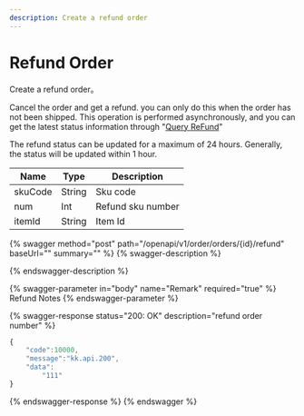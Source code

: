 ```yaml
---
description: Create a refund order
---
```


# Refund Order

Create a refund order。

Cancel the order and get a refund. you can only do this when the order has not been shipped. This operation is performed asynchronously, and you can get the latest status information through "[Query ReFund](../order/query-refund.md)"

The refund  status can be updated for a maximum of 24 hours. Generally, the status will be updated within 1 hour.

| Name    | Type   | Description       |
| ------- | ------ | ----------------- |
| skuCode | String | Sku code          |
| num     | Int    | Refund sku number |
| itemId  | String | Item Id           |

{% swagger method="post" path="/openapi/v1/order/orders/{id}/refund" baseUrl="" summary="" %}
{% swagger-description %}

{% endswagger-description %}

{% swagger-parameter in="body" name="Remark" required="true" %}
Refund Notes
{% endswagger-parameter %}

{% swagger-response status="200: OK" description="refund order number" %}
```javascript
{
    "code":10000,
    "message":"kk.api.200",
    "data":
        "111"
}
```
{% endswagger-response %}
{% endswagger %}
